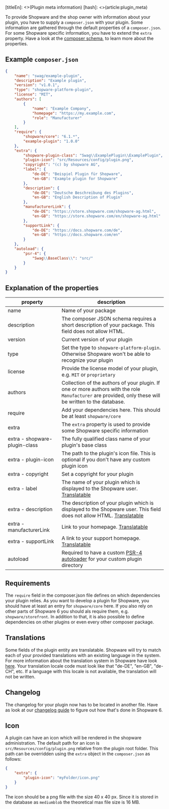 [titleEn]: <>(Plugin meta information)
[hash]: <>(article:plugin_meta)

To provide Shopware and the shop owner with information about your plugin, you have to supply a `composer.json` with your plugin.
Some information are gathered through the default properties of a `composer.json`.
For some Shopware specific information, you have to extend the `extra` property.
Have a look at the [composer schema](https://getcomposer.org/doc/04-schema.md), to learn more about the properties.

## Example `composer.json`

```json
{
    "name": "swag/example-plugin",
    "description": "Example plugin",
    "version": "v1.0.1",
    "type": "shopware-platform-plugin",
    "license": "MIT",
    "authors": [
        {
            "name": "Example Company",
            "homepage": "https://my.example.com",
            "role": "Manufacturer"
        }
    ],
    "require": {
        "shopware/core": "6.1.*",
        "example-plugin": "1.0.0"
    },
    "extra": {
        "shopware-plugin-class": "Swag\\ExamplePlugin\\ExamplePlugin",
        "plugin-icon": "src/Resources/config/plugin.png",
        "copyright": "(c) by shopware AG",
        "label": {
            "de-DE": "Beispiel Plugin für Shopware",
            "en-GB": "Example plugin for Shopware"
        },
        "description": {
            "de-DE": "Deutsche Beschreibung des Plugins",
            "en-GB": "English Description of Plugin"
        },
        "manufacturerLink": {
            "de-DE": "https://store.shopware.com/shopware-ag.html",
            "en-GB": "https://store.shopware.com/en/shopware-ag.html"
        },
        "supportLink": {
            "de-DE": "https://docs.shopware.com/de",
            "en-GB": "https://docs.shopware.com/en"
        }
    },
    "autoload": {
        "psr-4": {
            "Swag\\BaseClass\\": "src/"
        }
    }
}
```

## Explanation of the properties

|             property            |                                                             description                                                          |
|---------------------------------|----------------------------------------------------------------------------------------------------------------------------------|
| name                            | Name of your package                                                                                                             |
| description                     | The composer JSON schema requires a short description of your package. This field does not allow HTML.                                                            |
| version                         | Current version of your plugin                                                                                                   |
| type                            | Set the type to `shopware-platform-plugin`. Otherwise Shopware won't be able to recognize your plugin                            |
| license                         | Provide the license model of your plugin, e.g. `MIT` or `proprietary`                                                            |
| authors                         | Collection of the authors of your plugin. If one or more authors with the role `Manufacturer` are provided, only these will be written to the database.|
| require                         | Add your dependencies here. This should be at least `shopware/core`                                                              |
| extra                           | The `extra` property is used to provide some Shopware specific information                                                       |
| extra - shopware-plugin-class   | The fully qualified class name of your plugin's base class                                                                       |
| extra - plugin-icon             | The path to the plugin's icon file. This is optional if you don't have any custom plugin icon                                    |
| extra - copyright               | Set a copyright for your plugin                                                                                                  |
| extra - label                   | The name of your plugin which is displayed to the Shopware user. [Translatable](./050-plugin-information.md#translations)        |
| extra - description             | The description of your plugin which is displayed to the Shopware user. This field does not allow HTML. [Translatable](./050-plugin-information.md#translations) |
| extra - manufacturerLink        | Link to your homepage. [Translatable](./050-plugin-information.md#translations)                                                  |
| extra - supportLink             | A link to your support homepage. [Translatable](./050-plugin-information.md#translations)                                        |
| autoload                        | Required to have a custom [PSR-4 autoloader](https://getcomposer.org/doc/04-schema.md#psr-4) for your custom plugin directory |

## Requirements

The `require` field in the composer.json file defines on which dependencies your plugin relies.
As you want to develop a plugin for Shopware, you should have at least an entry for `shopware/core` here.
If you also rely on other parts of Shopware 6 you should als require them, e.g. `shopware/storefront`.
In addition to that, it is also possible to define dependencies on other plugins or even every other composer package.

## Translations

Some fields of the plugin entity are translatable.
Shopware will try to match each of your provided translations with an existing language in the system.
For more information about the translation system in Shopware have look [here](./../10-core/130-dal.md).
Your translation locale code must look like that "de-DE", "en-GB", "de-CH", etc.
If a language with this locale is not available, the translation will not be written.

## Changelog

The changelog for your plugin now has to be located in another file.
Have as look at our [changelog guide](./060-plugin-changelog.md) to figure out how that's done in Shopware 6.

## Icon

A plugin can have an icon which will be rendered in the shopware administration. The default path for an icon is `src/Resources/config/plugin.png` relative from the plugin root folder. This path can be overridden using the `extra` object in the `composer.json` as follows:
```json
{
    "extra": {
        "plugin-icon": "myFolder/icon.png"
    }
}
```
The icon should be a png file with the size 40 x 40 px. Since it is stored in the database as `mediumblob` the theoretical max file size is 16 MB.
